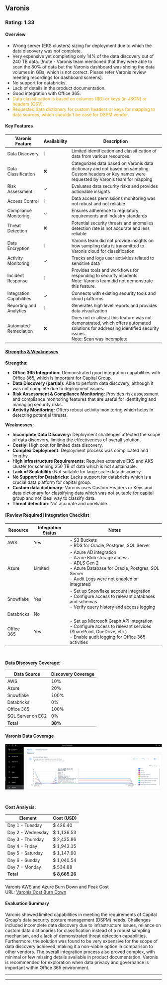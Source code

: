## Varonis
### Rating: 1.33

#### Overview
* Wrong server (EKS clusters) sizing for deployment due to which the data discovery was not complete.
* Very expensive yet completing only 14% of the data discovery out of 240 TB data. [!note - Varonis team mentioned that they were able to scan the 80% of data but the Varonis dashboard was shoing the data volumes in GBs, which is not correct. Please refer Varonis review meeting recordings for dashboard screens].
* No support for databricks.
* Lack of details in the product documentation.
* Good integration with Office 365. 
* <span style="color: orange;">Data classification is based on columns (RD) or keys (in JSON) or headers (CSV).</span>
* <span style="color: orange;">Requested data dictionary for custom headers or keys for mapping to data sources, which shouldn't be case for DSPM vendor.</span>


#### Key Features
| Varonis Feature | Availability | Description |
|-------------------|---|-------------|
| Data Discovery    | ❕ | Limited identification and classification of data from various resources.  |
| Data Classification | ❌ | Categorizes data based on Varonis data dictionary and not based on sampling. Custom headers or Key names were requested by Varonis team for mapping |
| Risk Assessment   | ✓ | Evaluates data security risks and provides actionable insights |
| Access Control    | ❕ | Data access permissions monitoring was not robust and not reliable |
| Compliance Monitoring | ✓ | Ensures adherence to regulatory requirements and industry standards |
| Threat Detection  | ❌ | Potential security threats and anomalies detection rate is not accurate and less reliable |
| Data Encryption   | ❕ | Varonis team did not provide insights on how sampling data is transmitted to Varonis cloud for classification |
| Activity Monitoring | ✓ | Tracks and logs user activities related to sensitive data |
| Incident Response | ❕ | Provides tools and workflows for responding to security incidents. <br/> Note: Varonis team did not demonstrate this feature. |
| Integration Capabilities | ✓ | Connects with existing security tools and cloud platforms |
| Reporting and Analytics | ❕ | Generates high level reports and provides data visualization |
| Automated Remediation | ❌ | Does not or atleast this feature was not demonstrated, which offers automated solutions for addressing identified security issues. <br/> Note: Scan was incomplete. |

#### <u>Strengths & Weaknesses</u>

**Strengths:**

* **Office 365 Integration:** Demonstrated good integration capabilities with Office 365, which is important for Capital Group.
* **Data Discovery (partial):**  Able to perform data discovery, although it was not complete due to deployment issues.
* **Risk Assessment & Compliance Monitoring:**  Provides risk assessment and compliance monitoring features that are useful for identifying and managing security risks.
* **Activity Monitoring:** Offers robust activity monitoring which helps in detecting potential threats.


**Weaknesses:**

* **Incomplete Data Discovery:** Deployment challenges affected the scope of data discovery, limiting the effectiveness of overall solution.
* **Costly:** High cost for limited data discovery.
* **Complex Deployment:** Deployment process was complicated and lengthy.
* **High Infrastructure Requirements:**  Requires extensive EKS and AKS cluster for scanning 250 TB of data which is not sustainable.
* **Lack of Scalability:**  Not suitable for large scale data discovery. 
* **No Support for Databricks:** Lacks support for databricks which is a crucial data platform for capital group.
* **Custom data dictionary:** Varonis uses Custom Headers or Keys and data dictionary for classifying data which was not suitable for capital group and not ideal way to classify data.
* **Threat detection**: Not accurate and unreliable.

#### [Review Required] Integration Checklist

| Resource | Integration Status | Notes |
|----------|------------|-------|
| AWS      | Yes | - S3 Buckets <br/> - RDS for Oracle, Postgres, SQL Server  |
| Azure    | Limited | - Azure AD integration <br> - Azure Blob storage access <br> - ADLS Gen 2 <br/> - Azure Database for Oracle, Postgres, SQL Server <br/> - Audit Logs were not enabled or integrated |
| Snowflake| Yes | - Set up Snowflake account integration<br>- Configure access to relevant databases and schemas<br>- Verify query history and access logging |
| Databricks| No |  |
| Office 365| Yes | - Set up Microsoft Graph API integration<br>- Configure access to relevant services (SharePoint, OneDrive, etc.)<br>- Enable audit logging for Office 365 activities |

<br/>

**Data Discovery Coverage:**

| Data Source | Discovery Coverage |
|---|---|
| AWS | 10% |
| Azure | 20% |
| Snowflake | 100% |
| Databricks | 0% |
| Office 365 | 100% |
| SQL Server on EC2 | 0% |
| **Total** | **38%** |

#### Varonis Data Coverage
![Varonis Resource Coverage](../assets/Varonis-Resource-Coverage.png)

<br/>

**Cost Analysis:**

| Element | Cost (USD) |
|---|---|
| Day 1 - Tuesday   | $ 426.40        | $ 156.65          |
| Day 2 - Wednesday | $ 1,136.53      | $ 479.16          |
| Day 3 - Thursday  | $ 2,435.86      | $ 562.51          |
| Day 4 - Friday    | $ 1,943.15      | $ 432.22          |
| Day 5 - Saturday  | $ 1,147.90      | $ 145.34          |
| Day 6 - Sunday    | $ 1,040.54      | $ 140.23          |
| Day 7 - Monday    | $ 534.88        | $ 128.81          |
| **Total**         | **$ 8,665.26**  | **$ 2,044.92**    |
|||

Varonis AWS and Azure Burn Down and Peak Cost
<br/>
URL: <a href="../charts/varonis-cost-burndown-chart.html" target="_blank">Varonis Cost Burn Down</a>

#### Evaluation Summary

Varonis showed limited capabilities in meeting the requirements of Capital Group's data security posture management (DSPM) needs. Challenges included incomplete data discovery due to infrastructure issues, reliance on custom data dictionaries for classification instead of a robust sampling mechanism, and a lack of demonstrated threat detection capabilities. Furthermore, the solution was found to be very expensive for the scope of data discovery achieved, making it a non-viable option in comparison to other vendors. The overall integration process also proved complex, with minimal or few missing details available in product documentation. Varonis is recommended for exploration when data privacy and governance is important within Office 365 environment.

***
***